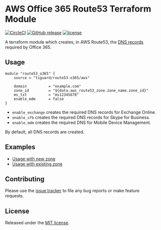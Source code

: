 # AWS Office 365 Route53 Terraform Module

[![CircleCI](https://circleci.com/gh/tiguard/terraform-aws-route53-o365.svg?style=shield)](https://circleci.com/gh/tiguard/terraform-aws-route53-o365)
[![GitHub release](https://img.shields.io/github/release/tiguard/terraform-aws-route53-o365.svg?style=flat-square)](https://github.com/tiguard/terraform-aws-route53-o365/releases)
[![license](https://img.shields.io/github/license/tiguard/terraform-aws-route53-o365.svg?style=flat-square)](https://github.com/tiguard/terraform-aws-route53-o365/blob/master/LICENSE.md)

A terraform module which creates, in AWS Route53, the [DNS records](https://support.office.com/article/External-Domain-Name-System-records-for-Office-365-c0531a6f-9e25-4f2d-ad0e-a70bfef09ac0) required by Office 365.

## Usage

```hcl
module "route53_o365" {
    source = "tiguard/route53-o365/aws"

    domain          = "example.com"
    zone_id         = "${data.aws_route53_zone.zone_name.zone_id}"
    ms_txt          = "ms12345678"
    enable_mdm      = false
}
```

* `enable_exchange` creates the required DNS records for Exchange Online.
* `enable_sfb` creates the required DNS records for Skype for Business.
* `enable_mdm` creates the required DNS for Mobile Device Management.

By default, all DNS records are created.

## Examples

* [Usage with new zone](examples/new-zone/README.md)
* [Usage with existing zone](examples/existing-zone/README.md)

## Contributing

Please use the [issue tracker](https://github.com/tiguard/terraform-aws-route53-o365/issues) to file any bug reports or make feature requests.

## License

Released under the [MIT license](LICENSE.md).
